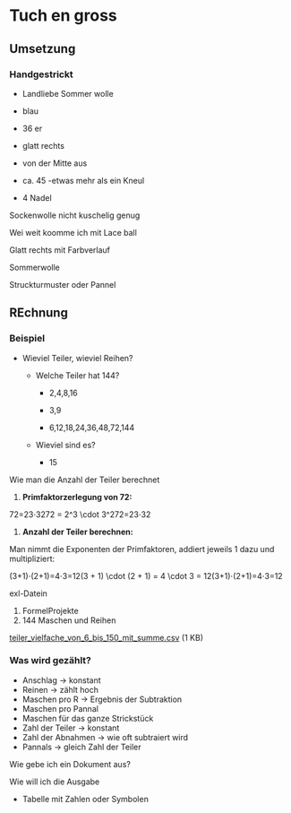 # Tuch en gross

## Umsetzung

### Handgestrickt

- Landliebe Sommer wolle

- blau

- 36 er

- glatt rechts

- von der Mitte aus

- ca. 45 -etwas mehr als ein Kneul

- 4 Nadel

Sockenwolle nicht kuschelig genug

Wei weit koomme ich mit Lace ball

Glatt rechts mit Farbverlauf

Sommerwolle

Struckturmuster oder Pannel

## REchnung

### Beispiel

- Wieviel Teiler, wieviel Reihen?

    - Welche Teiler hat 144?

        - 2,4,8,16

        - 3,9

        - 6,12,18,24,36,48,72,144

    - Wieviel sind es?

        - 15

Wie man die Anzahl der Teiler berechnet

1. **Primfaktorzerlegung von 72:**

72=23⋅3272 = 2^3 \\cdot 3^272=23⋅32

1. **Anzahl der Teiler berechnen:**

Man nimmt die Exponenten der Primfaktoren, addiert jeweils 1 dazu und multipliziert:

(3+1)⋅(2+1)=4⋅3=12(3 + 1) \\cdot (2 + 1) = 4 \\cdot 3 = 12(3+1)⋅(2+1)=4⋅3=12

exl-Datein

1. FormelProjekte
2. 144 Maschen und Reihen

[teiler_vielfache_von_6_bis_150_mit_summe.csv](https://media.milanote.com/p/files/1UkzBz1iqtIG1g/ujW/teiler_vielfache_von_6_bis_150_mit_summe.csv) (1 KB)

### Was wird gezählt?

- Anschlag -> konstant
- Reinen  -> zählt hoch
- Maschen pro R -> Ergebnis der Subtraktion
- Maschen pro Pannal
- Maschen für das ganze Strickstück
- Zahl der Teiler -> konstant
- Zahl der Abnahmen -> wie oft subtraiert wird
- Pannals -> gleich Zahl der Teiler

Wie gebe ich ein Dokument aus?

Wie will ich die Ausgabe

- Tabelle mit Zahlen oder Symbolen
